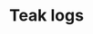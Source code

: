 ---
layout: item
title: Teak logs
item-id: 6333
datatable: true
id: 6333
name: "Teak logs"
members: true
lowalch: 12
highalch: 18
examine: "Some well-cut teak logs."
monsters:
  - id: 1042
    name: "Jungle horror"
    members: true
    combat_level: 70
    wiki_url: "https://oldschool.runescape.wiki/w/Jungle_horror"
    drops:
      - quantity: "3"
        rarity: 0.06976744186046512
    image: "https://oldschool.runescape.wiki/images/d/d4/Jungle_horror.png?94f16"
  - id: 1047
    name: "Cave horror"
    members: true
    combat_level: 80
    wiki_url: "https://oldschool.runescape.wiki/w/Cave_horror"
    drops:
      - quantity: "4"
        rarity: 0.0546875
    image: "https://oldschool.runescape.wiki/images/5/5b/Cave_horror_%281%29.png?a57e4"
  - id: 6075
    name: "Tortoise"
    members: true
    combat_level: 79
    wiki_url: "https://oldschool.runescape.wiki/w/Tortoise#No_riders"
    drops:
      - quantity: "1"
        rarity: 0.015625
      - quantity: "2"
        rarity: 0.0078125
      - quantity: "4"
        rarity: 0.0078125
    image: "https://oldschool.runescape.wiki/images/c/cd/Tortoise.png?a9a47"
  - id: 6076
    name: "Tortoise"
    members: true
    combat_level: 92
    wiki_url: "https://oldschool.runescape.wiki/w/Tortoise#With_riders"
    drops:
      - quantity: "1"
        rarity: 0.015625
      - quantity: "2"
        rarity: 0.0078125
      - quantity: "4"
        rarity: 0.0078125
    image: "https://oldschool.runescape.wiki/images/c/cd/Tortoise.png?a9a47"
  - id: 7401
    name: "Cave abomination"
    members: true
    combat_level: 206
    wiki_url: "https://oldschool.runescape.wiki/w/Cave_abomination"
    drops:
      - quantity: "4"
        rarity: 0.0546875
    image: "https://oldschool.runescape.wiki/images/d/de/Cave_abomination.png?85a14"
  - id: 7792
    name: "Long-tailed Wyvern"
    members: true
    combat_level: 152
    wiki_url: "https://oldschool.runescape.wiki/w/Long-tailed_Wyvern"
    drops:
      - quantity: "35"
        rarity: 0.04878048780487805
    image: "https://oldschool.runescape.wiki/images/a/ae/Long-tailed_Wyvern.png?46392"
  - id: 7793
    name: "Taloned Wyvern"
    members: true
    combat_level: 147
    wiki_url: "https://oldschool.runescape.wiki/w/Taloned_Wyvern"
    drops:
      - quantity: "35"
        rarity: 0.04878048780487805
    image: "https://oldschool.runescape.wiki/images/thumb/4/44/Taloned_Wyvern.png/1200px-Taloned_Wyvern.png?0303a"
  - id: 7794
    name: "Spitting Wyvern"
    members: true
    combat_level: 139
    wiki_url: "https://oldschool.runescape.wiki/w/Spitting_Wyvern"
    drops:
      - quantity: "35"
        rarity: 0.04878048780487805
    image: "https://oldschool.runescape.wiki/images/thumb/2/22/Spitting_Wyvern.png/1200px-Spitting_Wyvern.png?aaf11"
---